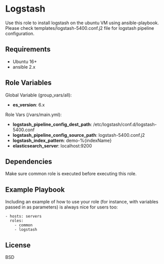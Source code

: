 Logstash
=========

Use this role to install logstash on the ubuntu VM using ansible-playbook. Please check templates/logstash-5400.conf.j2 file for logstash pipeline configuration.

Requirements
------------

- Ubuntu 16+
- ansible 2.x

Role Variables
--------------

Global Variable (group_vars/all):
- **es_version**: 6.x

Role Vars (/vars/main.yml):
- **logstash_pipeline_config_dest_path**: /etc/logstash/conf.d/logstash-5400.conf
- **logstash_pipeline_config_source_path**: logstash-5400.conf.j2
- **logstash_index_pattern**: demo-%{indexName}
- **elasticsearch_server**: localhost:9200

Dependencies
------------

Make sure common role is executed before executing this role.

Example Playbook
----------------

Including an example of how to use your role (for instance, with variables passed in as parameters) is always nice for users too:

    - hosts: servers
      roles:
        - common
        - logstash

License
-------

BSD
